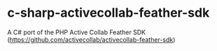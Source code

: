 # c-sharp-activecollab-feather-sdk
A C# port of the PHP Active Collab Feather SDK (https://github.com/activecollab/activecollab-feather-sdk)
